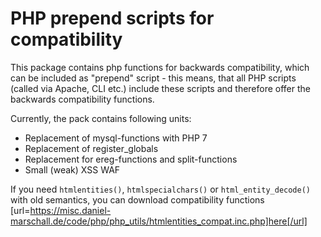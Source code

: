 # PHP prepend scripts for compatibility

This package contains php functions for backwards compatibility, which can be included as "prepend" script - this means, that all PHP scripts (called via Apache, CLI etc.) include these scripts and therefore offer the backwards compatibility functions.

Currently, the pack contains following units:
- Replacement of mysql-functions with PHP 7
- Replacement of register_globals
- Replacement for ereg-functions and split-functions
- Small (weak) XSS WAF

If you need `htmlentities()`, `htmlspecialchars()` or `html_entity_decode()` with old semantics, you can download compatibility functions [url=https://misc.daniel-marschall.de/code/php/php_utils/htmlentities_compat.inc.php]here[/url]
